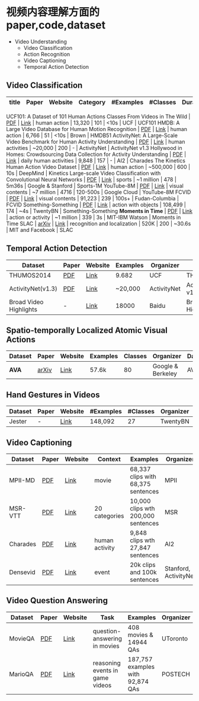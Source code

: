 # 视频内容理解方面的paper,code,dataset

* Video Understanding
  * Video Classification
  * Action Recognition
  - Video Captioning
  - Temporal Action Detection

## Video Classification
 title | Paper | Website | Category | #Examples |#Classes | Duration | Organizer | Dataset
-------|-------|---------|----------|-----------|---------|----------|-----------|-----------------
UCF101: A Dataset of 101 Human Actions
Classes From Videos in The Wild | [PDF][p1] | [Link][l1] | human action | 13,320 | 101 | <10s | UCF | UCF101
HMDB: A Large Video Database for Human Motion Recognition | [PDF][p2] | [Link][l2] | human action | 6,766 | 51 | <10s | Brown | HMDB51
ActivityNet: A Large-Scale Video Benchmark for Human Activity
Understanding | [PDF][p8] | [Link][l8] | human activities | ~20,000 | 200 | - | ActivityNet | ActivityNet v1.3
Hollywood in Homes: Crowdsourcing Data Collection for Activity Understanding | [PDF][p4] | [Link][l4] | daily human activities | 9,848 | 157 | - | AI2 | Charades
The Kinetics Human Action Video Dataset | [PDF][p3] | [Link][l3] | human action | ~500,000 | 600 |  10s  | DeepMind  | Kinetics
Large-scale Video Classification with Convolutional Neural Networks | [PDF][p5] | [Link][l5] | sports | ~1 million | 478 | 5m36s | Google & Stanford | Sports-1M
YouTube-8M | [PDF][p6] | [Link][l6] | visual contents | ~7 million | 4716 | 120-500s | Google Cloud | YouTube-8M
FCVID | [PDF][p9] | [Link][l9] | visual contents |  91,223 | 239 | 100s+ | Fudan-Columbia | FCVID
Something-Something | [PDF][p10] | [Link][l10] | action with objects |  108,499 | 174 | ~4s | TwentyBN | Something-Something
**Moments in Time** | [PDF][p7] | [Link][l7] | action or activity | ~1 million | 339 | 3s | MIT-IBM Watson | Moments in Time
SLAC | [arXiv][p11] | [Link][l11] | recognition and localization | 520K | 200 | ~30.6s | MIT and Facebook | SLAC

## Temporal Action Detection
Dataset | Paper | Website | Examples | Organizer | Dataset
--------|-------|---------|-----------|-----------|-----------------
THUMOS2014 | [PDF][t1] | [Link][d1] | 9.682 | UCF| THUMOS2014
ActivityNet(v1.3) | [PDF][p8] | [Link][l8] | ~20,000 | ActivityNet| ActivityNet v1.3
Broad Video Highlights | - | [Link][d2] | 18000 | Baidu | Broad Video Highlights

## Spatio-temporally Localized Atomic Visual Actions
Dataset | Paper | Website | Examples |  Classes | Organizer | Dataset
--------|-------|---------|-----------|-----------|-----------|-----------------
**AVA** | [arXiv][s1] | [Link][t1] | 57.6k | 80 | Google & Berkeley| AVA

## Hand Gestures in Videos
Dataset | Paper | Website | #Examples |  #Classes | Organizer | Dataset
--------|-------|---------|-----------|-----------|-----------|-----------------
Jester | - | [Link][h1]  |  148,092  | 27 | TwentyBN | Jester

## Video Captioning 
Dataset | Paper | Website | Context | Examples | Organizer | Dataset
--------|-------|---------|----------|-----------|-----------|-----------------
MPII-MD |[PDF][v2]| [Link][c2] | movie | 68,337 clips with 68,375 sentences| MPII | MPII-MD
MSR-VTT |[PDF][v1]| [Link][c1] | 20 categories| 10,000 clips wth 200,000 sentences| MSR | MSR-VTT
Charades |[PDF][p4]| [Link][l4] | human activity| 9,848 clips wth 27,847 sentences| AI2 | Charades
Densevid |[PDF][v3]| [Link][c3] | event | 20k clips and 100k sentences | Stanford, ActivityNet | Densevid

## Video Question Answering 
Dataset | Paper | Website | Task | Examples | Organizer | Dataset
--------|-------|---------|----------|-----------|-----------|-----------------
MovieQA |[PDF][q1]| [Link][a1] | question-answering in movies | 408 movies & 14944 QAs| UToronto | MovieQA
MarioQA |[PDF][q2]| [Link][a2] | reasoning events in game videos | 187,757 examples with 92,874 QAs| POSTECH | MarioQA


[p1]: http://crcv.ucf.edu/papers/UCF101_CRCV-TR-12-01.pdf
[l1]: http://crcv.ucf.edu/data/UCF101.php
[P2]: http://cbcl.mit.edu/publications/ps/Kuehne_etal_iccv11.pdf
[L2]: http://serre-lab.clps.brown.edu/resource/hmdb-a-large-human-motion-database/
[p3]: https://arxiv.org/abs/1705.06950
[l3]: https://deepmind.com/research/open-source/open-source-datasets/kinetics/
[p4]: https://link.springer.com/chapter/10.1007/978-3-319-46448-0_31
[l4]: http://allenai.org/plato/charades/
[p5]: http://cs.stanford.edu/people/karpathy/deepvideo/deepvideo_cvpr2014.pdf
[l5]: http://cs.stanford.edu/people/karpathy/deepvideo/
[p6]: https://arxiv.org/abs/1609.08675
[l6]: https://research.google.com/youtube8m/
[p7]: http://moments.csail.mit.edu/data/moments_paper.pdf
[l7]: http://moments.csail.mit.edu/
[p8]: https://www.cv-foundation.org/openaccess/content_cvpr_2015/papers/Heilbron_ActivityNet_A_Large-Scale_2015_CVPR_paper.pdf
[l8]: http://activity-net.org/index.html
[p9]: https://arxiv.org/abs/1502.07209
[l9]: http://bigvid.fudan.edu.cn/FCVID/
[p10]: https://arxiv.org/abs/1706.04261
[l10]: https://www.twentybn.com/datasets/something-something
[p11]: https://arxiv.org/abs/1712.09374
[l11]: http://slac.csail.mit.edu/ 

[t1]: http://crcv.ucf.edu/papers/UCF101_CRCV-TR-12-01.pdf
[d1]: http://crcv.ucf.edu/THUMOS14/download.html
[d2]: http://ai.baidu.com/broad/introduction?dataset=video

[h1]: https://www.twentybn.com/datasets/jester

[s1]: https://arxiv.org/abs/1705.08421
[t1]: https://research.google.com/ava/index.html

[v1]: https://www.microsoft.com/en-us/research/wp-content/uploads/2016/06/cvpr16.msr-vtt.tmei_-1.pdf
[c1]: http://ms-multimedia-challenge.com/2017/
[v2]: https://www.cv-foundation.org/openaccess/content_cvpr_2015/papers/Rohrbach_A_Dataset_for_2015_CVPR_paper.pdf
[c2]: https://www.mpi-inf.mpg.de/departments/computer-vision-and-multimodal-computing/research/vision-and-language/mpii-movie-description-dataset/
[v3]: https://arxiv.org/abs/1705.00754
[c3]: https://cs.stanford.edu/people/ranjaykrishna/densevid/

[q1]: http://movieqa.cs.toronto.edu/static/files/CVPR2016_MovieQA.pdf
[a1]: http://movieqa.cs.toronto.edu/home/
[q2]: https://arxiv.org/abs/1612.01669
[a2]: http://cvlab.postech.ac.kr/research/MarioQA/

